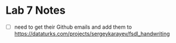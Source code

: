# Lab 7 Notes

- [ ] need to get their Github emails and add them to https://dataturks.com/projects/sergeykarayev/fsdl_handwriting

